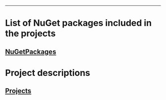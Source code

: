 ___
# List of NuGet packages included in the projects
[NuGetPackages](NuGetPackages/_Main.md)
---
# Project descriptions
[Projects](Projects/_Main.md)
---